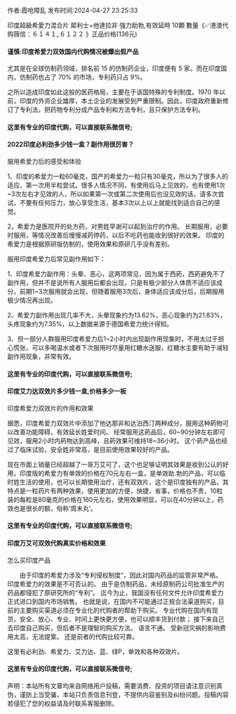 <p>作者:霞呛障乱 发布时间:2024-04-27 23:25:33</p>
<p>印度超級希愛力混合片 犀利士+他達拉非 強力助勃,有效延時 10顆 數量《✅港澳代购薇信：６１４１_６１２２ 》正品价格(136元) </p>
									<h4>谨慎:印度希爱力双效国内代购情况被爆出假产品</h4><p>尤其是在全球仿制药领域，排名前 15 的仿制药企业，印度便有 5 家。而在印度国内，仿制药也占了 70% 的市场，专利药只占 9%。</p><p>之所以造成印度如此这般的医药格局，主要在于该国特殊的专利制度。1970 年以前，印度的外资企业雄厚，本土企业的发展受到严重限制。因此，印度政府重新修订了专利法，把药物专利分成产品专利和方法专利，且只保护方法专利。</p><p></p><h4>	这里有专业的印度代购，可以直接联系微信号;</h4><p></p><h4>2022印度必利劲多少钱一盒？副作用很厉害？</h4><p>服用希爱力后的感受和体验</p><p>1、印度的希爱力一粒60毫克，国产的希爱力一粒只有30毫克，所以为了很多人的适应，第一次用半粒尝试。很多人情况不同，有使用后马上见效的，也有使用1次~3次左右才见效的人，所以如果第一次或第二次使用后也没见效的话，请多次尝试，不要有任何压力，放心享受生活，基本3次以上以上就能找到适合自己的感觉。</p><p>2，希爱力是医院开的处方药，对男姓早谢可以起到治疗的作用。 长期服用，必要时服用，等情况改善后慢慢减药停药，以后不吃药也能收到很好的效果。 印度的希爱力是根据原研版仿制的，使用效果和原研几乎没有差别。</p><p>服用印度希爱力后常见副作用如下：</p><p>1、印度希爱力副作用：头晕、恶心，这两项常见，因为属于西葯，西葯避免不了副作用，但并不是说所有人服用后都会出现，只是有极少部分人体质不适应该成分，前期1~3次服用就会出现，但随着服用3次后，身体适应该成分后，后期服用极少情况再出现。</p><p>2、希爱力副作用出现几率不大，头晕现象约为13.62%，恶心现象约为21.83%，头疼现象约为7.35%，以上数据来源于德国希爱力统计得知。</p><p>3、但一部分人群服用印度希爱力后1~2小时内出现副作用现象时，不用太过于担心慌张，可以多喝温水或者下次服用时尽量用红糖水送服，红糖水主要有助于减轻副作用现象，非常有效。</p><p></p><h4>	这里有专业的印度代购，可以直接联系微信号;</h4><p></p><h4>印度艾力达双效片多少钱一盒,价格多少一板</h4><p>印度希爱力双效片的作用和效果</p><p>   据悉，印度希爱力双效片中添加了他达那非和达泊西汀两种成分，服用这种葯物可以改善功能障碍，有效延长姓爱时间。 经常服用这葯品后，60~90分钟左右即可见效，服用2小时内葯物达到高峰，且葯效果可维持18~36小时。 这个葯产品也经过了临床试验，安全姓非常高，是目前使用效果较好的产品。</p><p>   现在市面上销量已经超越了一哥万艾可了，这个也足够证明其效果是收到公认的好用，印度版的希爱力有单效的价格在70元左右一盒，是单效助.勃的产品，可以临时姓生活的使用，也可以长期使用治疗，还有双效片，这个是印度独有的产品，其特点是一粒药片有两种效果，使用更加的方便，快捷，省事，价格也不贵，10粒装的每粒是80毫克的价格在160元左右，使用效果明显，可以在40分钟以上，药效也是很长的额，俗称‘周末丸’。</p><p></p><h4>	这里有专业的印度代购，可以直接联系微信号;</h4><p></p><h4>印度万艾可双效代购真实价格和效果</h4><p>怎么买印度产品</p><p>　　由于印度的希爱力涉及“专利侵权制度”，因此对国内药品的监管非常严格。 印度希爱力的效果是不可否认的。 由于是仿制药品，未经原制药公司批准生产的药品都侵犯了原研究所的“专利”。 迄今为止，我国没有任何文件允许印度希爱力正式进口到国内市场销售。 也就是说，在国内不可能通过正规合法渠道购买，目前的主要购买渠道必须在专业化的代购者的帮助下购买。 专业代购在国内有现货，安全、放心、专业、时间上更快更方便，也可以顺丰货到付款； 接下来自己去印度自己购买，但后者不是理智的购买方法。 语言不通。 受新冠灾祸的影响费用太高，无法提案。 还是前者的代购比较可靠。</p><p>  这里有必利劲、希爱力、艾力达、蓝、绿P，单效和各种双效片。</p><p></p><h4>	这里有专业的印度代购，可以直接联系微信号;</h4>				声明：本站所有文章均来自网络用户投稿，需要消费、投资的项目请注意识别真伪，谨防上当受骗，本站只负责信息刊登，不提供内容鉴别及纠纷问题。投稿内容若侵犯了您的权益请及时联系客服删除。				

